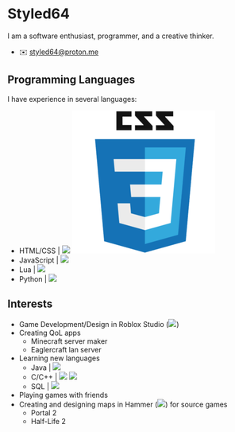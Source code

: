 
# Styled64

I am a software enthusiast, programmer, and a creative thinker.

- ✉️ styled64@proton.me
## Programming Languages

I have experience in several languages:
- HTML/CSS     | <img src="https://cdn-icons-png.flaticon.com/512/5968/5968267.png" /> <img src="https://raw.githubusercontent.com/github/explore/6c6508f34230f0ac0d49e847a326429eefbfc030/topics/css/css.png" />
- JavaScript   | <img src="https://github.com/user-attachments/assets/e78c836a-0224-4798-a415-42097db74bf9" />
- Lua          | <img src="https://upload.wikimedia.org/wikipedia/commons/c/cf/Lua-Logo.svg" />
- Python       | <img src="https://cdn3.iconfinder.com/data/icons/logos-and-brands-adobe/512/267_Python-512.png" />
## Interests
- Game Development/Design in Roblox Studio (<img src="https://static.wikia.nocookie.net/roblox/images/a/a0/Roblox_Studio_Icon_6.svg/revision/latest?cb=20230511025706" width="20"/>)
- Creating QoL apps
    + Minecraft server maker
    + Eaglercraft lan server
- Learning new languages
    + Java     | <img src="https://static-00.iconduck.com/assets.00/java-icon-1511x2048-6ikx8301.png"/>
    + C/C++    | <img src="https://static-00.iconduck.com/assets.00/c-original-icon-1788x2048-6b74oi6m.png"/> <img src="https://user-images.githubusercontent.com/42747200/46140125-da084900-c26d-11e8-8ea7-c45ae6306309.png"/>
    + SQL      | <img src="https://static-00.iconduck.com/assets.00/sql-database-generic-icon-1521x2048-d0vdpxpg.png"/>
- Playing games with friends
- Creating and designing maps in Hammer (<img src="https://developer.valvesoftware.com/w/images/thumb/4/4f/Icon-Hammer_4.x.png/16px-Icon-Hammer_4.x.png"/>) for source games
    + Portal 2
    + Half-Life 2
